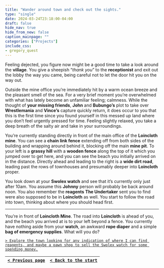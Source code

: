 ```yaml
---
title: "Wander around town and check out the sights."
type: "single"
date: 2024-03-24T23:18:00-04:00
draft: false
hide_nav: true
hide_from_new: false
caption_mainpage: ""
categories: ["Projects"]
include_css:
- gregory_quest
---
```


Feeling dejected, you figure now might be a good time to take a look around the **village**. You give a sheepish “*thank you*” to the **receptionist** and exit out the lobby the way you came, being careful not to let the door hit you on the way out.

Outside the mine office you’re immediately hit by a warm ocean breeze and the pleasant smell of the sea. For a very brief moment you’re overwhelmed with what has lately become an unfamiliar feeling; calmness. While the thought of **your missing friends**, **John** and **Bubungo’s** plot to take over **Wrestlemania** and **Vince’s** capture quickly return, it does occur to you that this is the first time since you found yourself in this messed up land where you don’t feel urgently pressed for time. Feeling slightly relaxed, you take a deep breath of the salty air and take in your surroundings.

You’re currently standing directly in front of the main office of the **Loincloth mine**. You can see a **chain link fence** extending off from both sides of the building and wrapping around behind it, blocking off the main **mine pit**. To your left is a **grassy hill** with a **wooden fence** along the top of it which you jumped over to get here, and you can see the beach you initially arrived on in the distance. Directly ahead and leading to the right is a **wide dirt road**, leading past the rows of townhouses and presumably deeper into **Loincloth** proper.

You look down at your **Swolex watch** and see that it’s currently only just after 10am. You assume this **Johnny** person will probably be back around noon. You also remember the **reagents** **The Undertaker** sent you to find were also supposed to be in **Loincloth** as well. You start to follow the road into town, thinking about where you should head first.

----

You’re in front of **Loincloth Mine**. The road into **Loincloth** is ahead of you, and the beach you arrived at is to your left beyond a fence. You currently have nothing aside from your **watch**, an awkward **rope diaper** and a simple **bag of emergency supplies**. What will you do?

[``> Explore the town looking for any indication of where I can find reagents, and maybe a pawn shop to sell the Swolex watch for some spending money.``](../78)

|[``< Previous page``](../76)|[``< Back to the start``](../)|
|---|---|